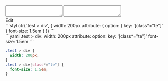 <div data-size="210" class="code-cont" data-example="key">
    <div class="code">
        <div class="code-wrap">
            <textarea id="stylus"></textarea>
            <textarea id="css"></textarea>
            <div class="edit-code">
                <span>Edit</span>
            </div>
        </div>
    </div>
</div>


<div data-size="210" data-examples="stylus"></div>
```styl
ctr('.test > div', {
  width: 200px
  attribute: {
    option: {
      key: '[class*="te"]'
    }
    font-size: 1.5em
  }
})
```

<div data-size="210" data-examples="yaml"></div>
```yaml
.test > div:
  width: 200px
  attribute:
    option:
      key: '[class*="te"]'
    font-size: 1.5em
```

```css
.test > div {
  width: 200px;
}
.test > div[class*="te"] {
  font-size: 1.5em;
}
```
<div class="cf"></div>
